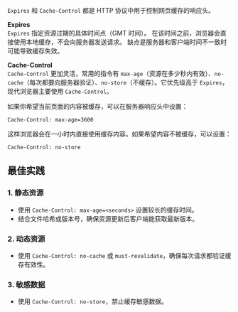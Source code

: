 `Expires` 和 `Cache-Control` 都是 HTTP 协议中用于控制网页缓存的响应头。

**Expires**  
`Expires` 指定资源过期的具体时间点（GMT 时间）。
在该时间之前，浏览器会直接使用本地缓存，不会向服务器发送请求。
缺点是服务器和客户端时间不一致时可能导致缓存失效。

**Cache-Control**  
`Cache-Control` 更加灵活，常用的指令有 `max-age`（资源在多少秒内有效）、`no-cache`（每次都要向服务器验证）、`no-store`（不缓存）。它优先级高于 `Expires`，现代浏览器主要使用 `Cache-Control`。

如果你希望当前页面的内容被缓存，可以在服务器响应头中设置：
```
Cache-Control: max-age=3600
```
这样浏览器会在一小时内直接使用缓存内容。如果希望内容不被缓存，可以设置：
```
Cache-Control: no-store
```


## 最佳实践

### 1. 静态资源

- 使用 `Cache-Control: max-age=<seconds>` 设置较长的缓存时间。
- 结合文件哈希或版本号，确保资源更新后客户端能获取最新版本。

### 2. 动态资源

- 使用 `Cache-Control: no-cache` 或 `must-revalidate`，确保每次请求都验证缓存有效性。

### 3. 敏感数据

- 使用 `Cache-Control: no-store`，禁止缓存敏感数据。
